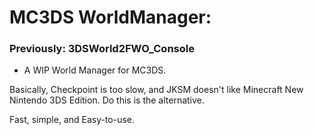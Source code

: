 # MC3DS WorldManager:
### Previously: 3DSWorld2FWO_Console
- A WIP World Manager for MC3DS.

Basically, Checkpoint is too slow, and JKSM doesn't like Minecraft New Nintendo 3DS Edition. Do this is the alternative.

Fast, simple, and Easy-to-use.
